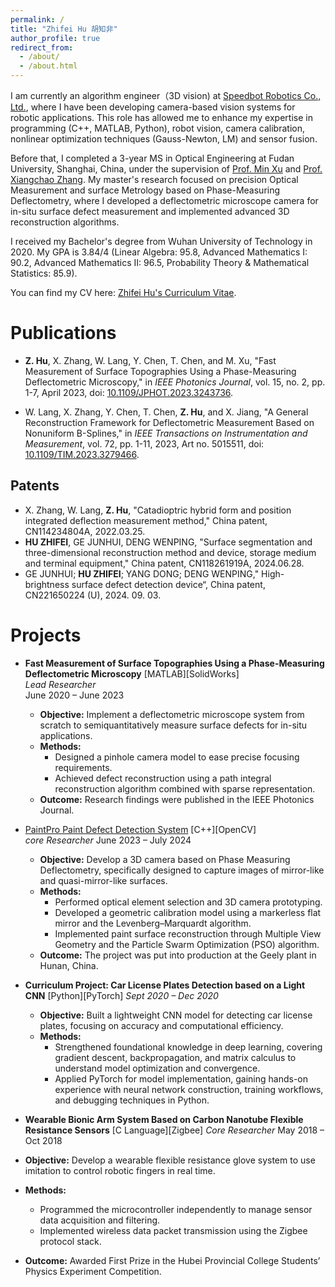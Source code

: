 ```yaml
---
permalink: /
title: "Zhifei Hu 胡知非"
author_profile: true
redirect_from: 
  - /about/
  - /about.html
---
```

  
  



I am currently an algorithm engineer（3D vision) at [Speedbot Robotics Co., Ltd.](https://www.speedbot.com/en/home), where I have been developing camera-based vision systems for robotic applications. This role has allowed me to enhance my expertise in programming (C++, MATLAB, Python), robot vision, camera calibration, nonlinear optimization techniques (Gauss-Newton, LM) and sensor fusion.  


Before that, I completed a 3-year MS in Optical Engineering at Fudan University, Shanghai, China, under the supervision of [Prof. Min Xu](https://www.researchgate.net/profile/Min-Xu-47) and [Prof. Xiangchao Zhang](https://scholar.google.com/citations?user=Wzza51sAAAAJ&hl). My master's research focused on precision Optical Measurement and surface Metrology based on Phase-Measuring Deflectometry, where I developed a deflectometric microscope camera for in-situ surface defect measurement and implemented advanced 3D reconstruction algorithms.  

I received my Bachelor's degree from Wuhan University of Technology in 2020. My GPA is 3.84/4 (Linear Algebra: 95.8, Advanced Mathematics I: 90.2, Advanced Mathematics II: 96.5, Probability Theory & Mathematical Statistics: 85.9).




You can find my CV here: [Zhifei Hu's Curriculum Vitae](../zhifeihu/assets/Curriculum_Vitae.pdf).  
  





Publications
======
- **Z. Hu**, X. Zhang, W. Lang, Y. Chen, T. Chen, and M. Xu, "Fast Measurement of Surface Topographies Using a Phase-Measuring Deflectometric Microscopy," in *IEEE Photonics Journal*, vol. 15, no. 2, pp. 1-7, April 2023, doi: [10.1109/JPHOT.2023.3243736](https://doi.org/10.1109/JPHOT.2023.3243736).  

- W. Lang, X. Zhang, Y. Chen, T. Chen, **Z. Hu**, and X. Jiang, "A General Reconstruction Framework for Deflectometric Measurement Based on Nonuniform B-Splines," in *IEEE Transactions on Instrumentation and Measurement*, vol. 72, pp. 1-11, 2023, Art no. 5015511, doi: [10.1109/TIM.2023.3279466](https://doi.org/10.1109/TIM.2023.3279466).
## Patents

- X. Zhang, W. Lang, **Z. Hu**, "Catadioptric hybrid form and position integrated deflection measurement method," China patent, CN114234804A, 2022.03.25.
- **HU ZHIFEI**, GE JUNHUI, DENG WENPING, "Surface segmentation and three-dimensional reconstruction method and device, storage medium and terminal equipment," China patent, CN118261919A, 2024.06.28.  
- GE JUNHUI; **HU ZHIFEI**; YANG DONG; DENG WENPING," High-brightness surface defect detection device“, China patent, CN221650224 (U), 2024. 09. 03.


Projects
======
- **Fast Measurement of Surface Topographies Using a Phase-Measuring Deflectometric Microscopy** [MATLAB][SolidWorks]  
  _Lead Researcher_  
  June 2020 – June 2023  
  - **Objective:** Implement a deflectometric microscope system from scratch to semiquantitatively measure surface defects for in-situ applications.
  - **Methods:**  
    - Designed a pinhole camera model to ease precise focusing requirements.
    - Achieved defect reconstruction using a path integral reconstruction algorithm combined with sparse representation.
  - **Outcome:** Research findings were published in the IEEE Photonics Journal.

- [PaintPro Paint Defect Detection System](https://www.youtube.com/watch?v=yxMVsodcq9g) [C++][OpenCV]   
  _core Researcher_ 
  June 2023 – July 2024  
  - **Objective:** Develop a 3D camera based on Phase Measuring Deflectometry, specifically designed to capture images of mirror-like and quasi-mirror-like surfaces.
  - **Methods:**  
    - Performed optical element selection and 3D camera prototyping.
    - Developed a geometric calibration model using a markerless flat mirror and the Levenberg–Marquardt algorithm.
    - Implemented paint surface reconstruction through Multiple View Geometry and the Particle Swarm Optimization (PSO) algorithm.
  - **Outcome:** The project was put into production at the Geely plant in Hunan, China.  
     
- **Curriculum Project: Car License Plates Detection based on a Light CNN** [Python][PyTorch]  *Sept 2020 – Dec 2020*
  - **Objective:** Built a lightweight CNN model for detecting car license plates, focusing on accuracy and computational efficiency.
  - **Methods:**
    - Strengthened foundational knowledge in deep learning, covering gradient descent, backpropagation, and matrix calculus to understand model optimization and convergence.
    - Applied PyTorch for model implementation, gaining hands-on experience with neural network construction, training workflows, and debugging techniques in Python.
  
- **Wearable Bionic Arm System Based on Carbon Nanotube Flexible Resistance Sensors** [C Language][Zigbee] 
_Core Researcher_
 May 2018 – Oct 2018 
 - **Objective:**  Develop a wearable flexible resistance glove system to use imitation to control robotic fingers in real time.
- **Methods:** 
   - Programmed the microcontroller independently to manage sensor data acquisition and filtering.
   - Implemented wireless data packet transmission using the Zigbee protocol stack.
- **Outcome:**  Awarded First Prize in the Hubei Provincial College Students’ Physics Experiment Competition.




<script type="text/javascript" id="mapmyvisitors" src="//mapmyvisitors.com/map.js?d=GEhdGIbOG32h2Q8w37luwT2_t4cxcme5XAyihcbA5Ns&cl=ffffff&w=a"></script>

